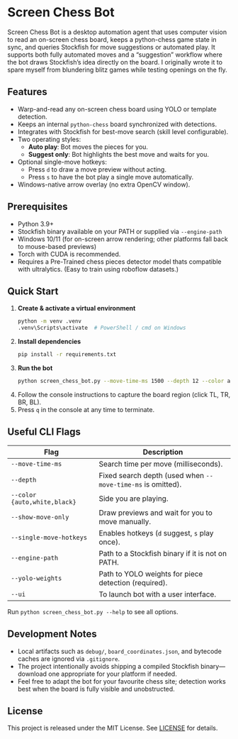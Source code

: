 # Screen Chess Bot

Screen Chess Bot is a desktop automation agent that uses computer vision to read an on-screen chess board, keeps a python-chess game state in sync, and queries Stockfish for move suggestions or automated play. It supports both fully automated moves and a “suggestion” workflow where the bot draws Stockfish’s idea directly on the board. I originally wrote it to spare myself from blundering blitz games while testing openings on the fly.

## Features
- Warp-and-read any on-screen chess board using YOLO or template detection.
- Keeps an internal `python-chess` board synchronized with detections.
- Integrates with Stockfish for best-move search (skill level configurable).
- Two operating styles:
  - **Auto play**: Bot moves the pieces for you.
  - **Suggest only**: Bot highlights the best move and waits for you.
- Optional single-move hotkeys:
  - Press `d` to draw a move preview without acting.
  - Press `s` to have the bot play a single move automatically.
- Windows-native arrow overlay (no extra OpenCV window).

## Prerequisites
- Python 3.9+
- Stockfish binary available on your PATH or supplied via `--engine-path`
- Windows 10/11 (for on-screen arrow rendering; other platforms fall back to mouse-based previews)
- Torch with CUDA is recommended.
- Requires a Pre-Trained chess pieces detector model thats compatible with ultralytics. (Easy to train using roboflow datasets.)
  

## Quick Start
1. **Create & activate a virtual environment**
   ```bash
   python -m venv .venv
   .venv\Scripts\activate  # PowerShell / cmd on Windows
   ```
2. **Install dependencies**
   ```bash
   pip install -r requirements.txt
   ```
3. **Run the bot**
   ```bash
   python screen_chess_bot.py --move-time-ms 1500 --depth 12 --color auto
   ```
4. Follow the console instructions to capture the board region (click TL, TR, BR, BL).
5. Press `q` in the console at any time to terminate.

## Useful CLI Flags
| Flag | Description |
|------|-------------|
| `--move-time-ms` | Search time per move (milliseconds). |
| `--depth` | Fixed search depth (used when `--move-time-ms` is omitted). |
| `--color {auto,white,black}` | Side you are playing. |
| `--show-move-only` | Draw previews and wait for you to move manually. |
| `--single-move-hotkeys` | Enables hotkeys (`d` suggest, `s` play once). |
| `--engine-path` | Path to a Stockfish binary if it is not on PATH. |
| `--yolo-weights` | Path to YOLO weights for piece detection (required). |
| `--ui` | To launch bot with a user interface. |

Run `python screen_chess_bot.py --help` to see all options.

## Development Notes
- Local artifacts such as `debug/`, `board_coordinates.json`, and bytecode caches are ignored via `.gitignore`.
- The project intentionally avoids shipping a compiled Stockfish binary—download one appropriate for your platform if needed.
- Feel free to adapt the bot for your favourite chess site; detection works best when the board is fully visible and unobstructed.

## License
This project is released under the MIT License. See [LICENSE](LICENSE) for details.
